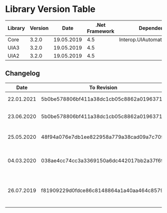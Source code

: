 # Library Version Table

| Library | Version | Date       | .Net Framework | Dependency                     | License | Revision                                   |
|---------|---------|------------| -------------- | -------------------------------|---------|--------------------------------------------|
| Core    | 3.2.0   | 19.05.2019 | 4.5            | Interop.UIAutomationClient.dll | MIT     | 5b0be578806bf411a38dc1cb05c8862a01963710   |
| UIA3    | 3.2.0   | 19.05.2019 | 4.5            |                                | MIT     | 5b0be578806bf411a38dc1cb05c8862a01963710   |
| UIA2    | 3.2.0   | 19.05.2019 | 4.5            |                                | MIT     | 5b0be578806bf411a38dc1cb05c8862a01963710   |

## Changelog

| Date       | To Revision                              | Description                                                                                                                              |
|------------|------------------------------------------|------------------------------------------------------------------------------------------------------------------------------------------|
| 22.01.2021 | 5b0be578806bf411a38dc1cb05c8862a01963710 | UIA2 from FlaUI include from release 3.2.0 |
| 23.06.2020 | 5b0be578806bf411a38dc1cb05c8862a01963710 | Core, UIA3 will be updated to latest stable release version 3.2.0. |
| 25.05.2020 | 48f94a076e7db1ee822958a779a38cad09a7c70f | Core, UIA3 will be updated to latest stable release version 3.1.0. |
| 04.03.2020 | 038ae4cc74cc3a3369150a6dc442017bb2a37f69 | Core, UIA3 will be updated to latest stable release version 3.0.0. Unused UIA2 dll is removed.                      |
| 26.07.2019 | f81909229d0fdce86c8148864a1a40aa464c8579 | Core, UIA2 and UIA3 will be updated to pull request from 5 Jun 2018 because of PropertyNotSupportedException issue. |

